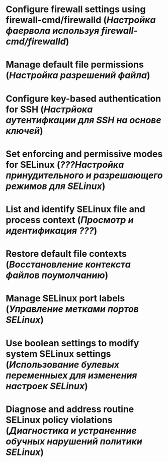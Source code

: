 # Configure firewall settings using firewall-cmd/firewalld (*Настройка фаервола используя firewall-cmd/firewalld*)
# Manage default file permissions (*Настройка разрешений файла*)
# Configure key-based authentication for SSH (*Настрйока аутентифкации для SSH на основе ключей*)
# Set enforcing and permissive modes for SELinux (*???Настройка принудительного и разрешающего режимов для SELinux*)
# List and identify SELinux file and process context (*Просмотр и идентификация ???*)
# Restore default file contexts (*Восстановление контекста файлов поумолчанию*)
# Manage SELinux port labels (*Управление метками портов SELinux*)
# Use boolean settings to modify system SELinux settings (*Использование булевых переменныех для изменения настроек SELinux*)
# Diagnose and address routine SELinux policy violations (*Диагностика и устраненние обучных нарушений политики SELinux*)